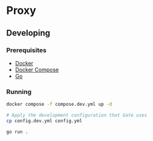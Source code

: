 # Proxy

## Developing

### Prerequisites

-   [Docker](https://www.docker.com/)
-   [Docker Compose](https://docs.docker.com/compose/)
-   [Go](https://golang.org/)

### Running

```bash
docker compose -f compose.dev.yml up -d

# Apply the development configuration that Gate uses
cp config.dev.yml config.yml

go run .
```
